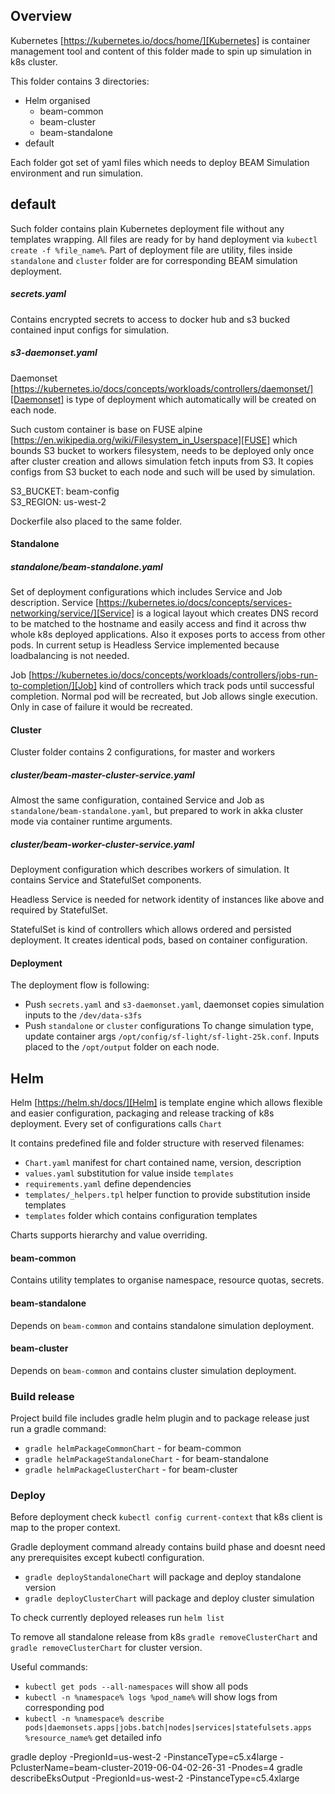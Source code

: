 Overview
--
Kubernetes [https://kubernetes.io/docs/home/][Kubernetes] is container management tool and content of this folder made to spin up 
simulation in k8s cluster.
  
This folder contains 3 directories:
 - Helm organised
    - beam-common
    - beam-cluster
    - beam-standalone
 - default

Each folder got set of yaml files which needs to deploy BEAM Simulation environment and run simulation.

## default
Such folder contains plain Kubernetes deployment file without any templates wrapping. All files are ready 
for by hand deployment via `kubectl create -f %file_name%`.
Part of deployment file are utility, files inside `standalone` and `cluster` folder are for corresponding BEAM simulation deployment.

##### secrets.yaml
Contains encrypted secrets to access to docker hub and s3 bucked contained input configs for simulation.  

##### s3-daemonset.yaml
Daemonset [https://kubernetes.io/docs/concepts/workloads/controllers/daemonset/][Daemonset] is type of deployment
which automatically will be created on each node.

Such custom container is base on FUSE alpine [https://en.wikipedia.org/wiki/Filesystem_in_Userspace][FUSE] which bounds
S3 bucket to workers filesystem, needs to be deployed only once after cluster creation and allows simulation fetch inputs
from S3.
It copies configs from S3 bucket to each node and such will be used by simulation.

S3_BUCKET: beam-config <br/>
S3_REGION: us-west-2

Dockerfile also placed to the same folder.

#### Standalone

##### standalone/beam-standalone.yaml
Set of deployment configurations which includes Service and Job description.
Service [https://kubernetes.io/docs/concepts/services-networking/service/][Service] is a logical layout which creates DNS record to be matched 
to the hostname and easily access and find it across thw whole k8s deployed applications. 
Also it exposes ports to access from other pods. In current setup is Headless Service implemented because loadbalancing is not needed.

Job [https://kubernetes.io/docs/concepts/workloads/controllers/jobs-run-to-completion/][Job] kind of controllers which track pods until 
successful completion. Normal pod will be recreated, but Job allows single execution. Only in case of failure it would be recreated. 

#### Cluster
Cluster folder contains 2 configurations, for master and workers

##### cluster/beam-master-cluster-service.yaml
Almost the same configuration, contained Service and Job as `standalone/beam-standalone.yaml`, but prepared to work in 
akka cluster mode via container runtime arguments.

##### cluster/beam-worker-cluster-service.yaml
Deployment configuration which describes workers of simulation. It contains Service and StatefulSet components.

Headless Service is needed for network identity of instances like above and required by StatefulSet.

StatefulSet is kind of controllers which allows ordered and persisted deployment. It creates identical pods, 
based on container configuration.

#### Deployment

The deployment flow is following:
   - Push `secrets.yaml` and `s3-daemonset.yaml`, daemonset copies simulation inputs to the `/dev/data-s3fs`
   - Push `standalone` or `cluster` configurations
To change simulation type, update container args `/opt/config/sf-light/sf-light-25k.conf`.
Inputs placed to the `/opt/output` folder on each node.

Helm
--
Helm [https://helm.sh/docs/][Helm] is template engine which allows flexible and 
easier configuration, packaging and release tracking of k8s deployment. Every set of configurations calls `Chart`

It contains predefined file and folder structure with reserved filenames:
 - `Chart.yaml` manifest for chart contained name, version, description
 - `values.yaml` substitution for value inside `templates`
 - `requirements.yaml` define dependencies
 - `templates/_helpers.tpl` helper function to provide substitution inside templates
 - `templates` folder which contains configuration templates

Charts supports hierarchy and value overriding.

#### beam-common
Contains utility templates to organise namespace, resource quotas, secrets. 

#### beam-standalone
Depends on `beam-common` and contains standalone simulation deployment.

#### beam-cluster
Depends on `beam-common` and contains cluster simulation deployment.

### Build release
Project build file includes gradle helm plugin and to package release just run a gradle command:
- `gradle helmPackageCommonChart` - for beam-common 
- `gradle helmPackageStandaloneChart` - for beam-standalone 
- `gradle helmPackageClusterChart` - for beam-cluster
 
### Deploy
Before deployment check `kubectl config current-context` that k8s client is map to the proper context.

Gradle deployment command already contains build phase and doesnt need any prerequisites except kubectl configuration.

- `gradle deployStandaloneChart` will package and deploy standalone version
- `gradle deployClusterChart`  will package and deploy cluster simulation

To check currently deployed releases run `helm list`

To remove all standalone release from k8s `gradle removeClusterChart` and `gradle removeClusterChart` for cluster version.

Useful commands:
 - `kubectl get pods --all-namespaces` will show all pods
 - `kubectl -n %namespace% logs %pod_name%` will show logs from corresponding pod
 - `kubectl -n %namespace% describe pods|daemonsets.apps|jobs.batch|nodes|services|statefulsets.apps %resource_name%` get detailed info
 
gradle deploy -PregionId=us-west-2 -PinstanceType=c5.x4large -PclusterName=beam-cluster-2019-06-04-02-26-31 -Pnodes=4
gradle describeEksOutput -PregionId=us-west-2 -PinstanceType=c5.4xlarge
  

[Daemonset]: https://kubernetes.io/docs/concepts/workloads/controllers/daemonset/

[FUSE]: https://en.wikipedia.org/wiki/Filesystem_in_Userspace

[Service]: https://kubernetes.io/docs/concepts/services-networking/service/

[Job]: https://kubernetes.io/docs/concepts/workloads/controllers/jobs-run-to-completion/

[Helm]: https://helm.sh/docs/

[Kubernetes]: https://kubernetes.io/docs/home/